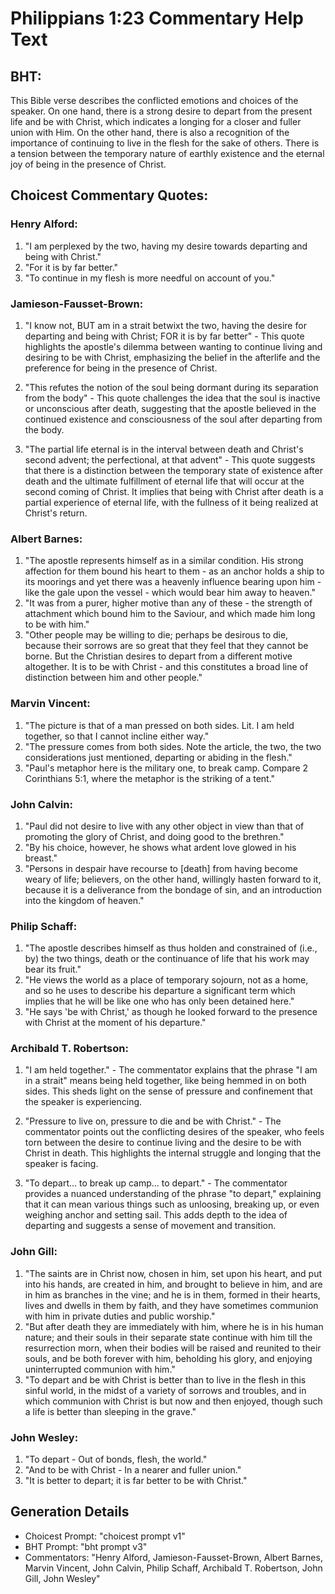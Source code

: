 # Philippians 1:23 Commentary Help Text

## BHT:
This Bible verse describes the conflicted emotions and choices of the speaker. On one hand, there is a strong desire to depart from the present life and be with Christ, which indicates a longing for a closer and fuller union with Him. On the other hand, there is also a recognition of the importance of continuing to live in the flesh for the sake of others. There is a tension between the temporary nature of earthly existence and the eternal joy of being in the presence of Christ.

## Choicest Commentary Quotes:
### Henry Alford:
1. "I am perplexed by the two, having my desire towards departing and being with Christ." 
2. "For it is by far better." 
3. "To continue in my flesh is more needful on account of you."

### Jamieson-Fausset-Brown:
1. "I know not, BUT am in a strait betwixt the two, having the desire for departing and being with Christ; FOR it is by far better" - This quote highlights the apostle's dilemma between wanting to continue living and desiring to be with Christ, emphasizing the belief in the afterlife and the preference for being in the presence of Christ.

2. "This refutes the notion of the soul being dormant during its separation from the body" - This quote challenges the idea that the soul is inactive or unconscious after death, suggesting that the apostle believed in the continued existence and consciousness of the soul after departing from the body.

3. "The partial life eternal is in the interval between death and Christ's second advent; the perfectional, at that advent" - This quote suggests that there is a distinction between the temporary state of existence after death and the ultimate fulfillment of eternal life that will occur at the second coming of Christ. It implies that being with Christ after death is a partial experience of eternal life, with the fullness of it being realized at Christ's return.

### Albert Barnes:
1. "The apostle represents himself as in a similar condition. His strong affection for them bound his heart to them - as an anchor holds a ship to its moorings and yet there was a heavenly influence bearing upon him - like the gale upon the vessel - which would bear him away to heaven."
2. "It was from a purer, higher motive than any of these - the strength of attachment which bound him to the Saviour, and which made him long to be with him."
3. "Other people may be willing to die; perhaps be desirous to die, because their sorrows are so great that they feel that they cannot be borne. But the Christian desires to depart from a different motive altogether. It is to be with Christ - and this constitutes a broad line of distinction between him and other people."

### Marvin Vincent:
1. "The picture is that of a man pressed on both sides. Lit. I am held together, so that I cannot incline either way." 
2. "The pressure comes from both sides. Note the article, the two, the two considerations just mentioned, departing or abiding in the flesh."
3. "Paul's metaphor here is the military one, to break camp. Compare 2 Corinthians 5:1, where the metaphor is the striking of a tent."

### John Calvin:
1. "Paul did not desire to live with any other object in view than that of promoting the glory of Christ, and doing good to the brethren."
2. "By his choice, however, he shows what ardent love glowed in his breast."
3. "Persons in despair have recourse to [death] from having become weary of life; believers, on the other hand, willingly hasten forward to it, because it is a deliverance from the bondage of sin, and an introduction into the kingdom of heaven."

### Philip Schaff:
1. "The apostle describes himself as thus holden and constrained of (i.e., by) the two things, death or the continuance of life that his work may bear its fruit."
2. "He views the world as a place of temporary sojourn, not as a home, and so he uses to describe his departure a significant term which implies that he will be like one who has only been detained here."
3. "He says 'be with Christ,' as though he looked forward to the presence with Christ at the moment of his departure."

### Archibald T. Robertson:
1. "I am held together." - The commentator explains that the phrase "I am in a strait" means being held together, like being hemmed in on both sides. This sheds light on the sense of pressure and confinement that the speaker is experiencing.

2. "Pressure to live on, pressure to die and be with Christ." - The commentator points out the conflicting desires of the speaker, who feels torn between the desire to continue living and the desire to be with Christ in death. This highlights the internal struggle and longing that the speaker is facing.

3. "To depart... to break up camp... to depart." - The commentator provides a nuanced understanding of the phrase "to depart," explaining that it can mean various things such as unloosing, breaking up, or even weighing anchor and setting sail. This adds depth to the idea of departing and suggests a sense of movement and transition.

### John Gill:
1. "The saints are in Christ now, chosen in him, set upon his heart, and put into his hands, are created in him, and brought to believe in him, and are in him as branches in the vine; and he is in them, formed in their hearts, lives and dwells in them by faith, and they have sometimes communion with him in private duties and public worship."
2. "But after death they are immediately with him, where he is in his human nature; and their souls in their separate state continue with him till the resurrection morn, when their bodies will be raised and reunited to their souls, and be both forever with him, beholding his glory, and enjoying uninterrupted communion with him."
3. "To depart and be with Christ is better than to live in the flesh in this sinful world, in the midst of a variety of sorrows and troubles, and in which communion with Christ is but now and then enjoyed, though such a life is better than sleeping in the grave."

### John Wesley:
1. "To depart - Out of bonds, flesh, the world."
2. "And to be with Christ - In a nearer and fuller union."
3. "It is better to depart; it is far better to be with Christ."


## Generation Details
- Choicest Prompt: "choicest prompt v1"
- BHT Prompt: "bht prompt v3"
- Commentators: "Henry Alford, Jamieson-Fausset-Brown, Albert Barnes, Marvin Vincent, John Calvin, Philip Schaff, Archibald T. Robertson, John Gill, John Wesley"
